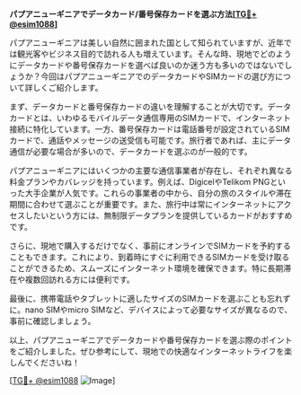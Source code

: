 **パプアニューギニアでデータカード/番号保存カードを選ぶ方法[[TG💪+ @esim1088](https://t.me/s/esim1088)]**

パプアニューギニアは美しい自然に囲まれた国として知られていますが、近年では観光客やビジネス目的で訪れる人も増えています。そんな時、現地でどのようにデータカードや番号保存カードを選べば良いのか迷う方も多いのではないでしょうか？今回はパプアニューギニアでのデータカードやSIMカードの選び方について詳しくご紹介します。

まず、データカードと番号保存カードの違いを理解することが大切です。データカードとは、いわゆるモバイルデータ通信専用のSIMカードで、インターネット接続に特化しています。一方、番号保存カードは電話番号が設定されているSIMカードで、通話やメッセージの送受信も可能です。旅行者であれば、主にデータ通信が必要な場合が多いので、データカードを選ぶのが一般的です。

パプアニューギニアにはいくつかの主要な通信事業者が存在し、それぞれ異なる料金プランやカバレッジを持っています。例えば、DigicelやTelikom PNGといった大手企業が人気です。これらの事業者の中から、自分の旅のスタイルや滞在期間に合わせて選ぶことが重要です。また、旅行中は常にインターネットにアクセスしたいという方には、無制限データプランを提供しているカードがおすすめです。

さらに、現地で購入するだけでなく、事前にオンラインでSIMカードを予約することもできます。これにより、到着時にすぐに利用できるSIMカードを受け取ることができるため、スムーズにインターネット環境を確保できます。特に長期滞在や複数回訪れる方には便利です。

最後に、携帯電話やタブレットに適したサイズのSIMカードを選ぶことも忘れずに。nano SIMやmicro SIMなど、デバイスによって必要なサイズが異なるので、事前に確認しましょう。

以上、パプアニューギニアでデータカードや番号保存カードを選ぶ際のポイントをご紹介しました。ぜひ参考にして、現地での快適なインターネットライフを楽しんでくださいね！

[[TG💪+ @esim1088](https://t.me/s/esim1088) ![Image](https://i.postimg.cc/Y0z9fWf4/image.png)]
